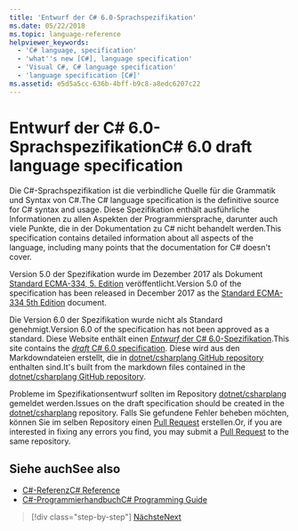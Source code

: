 ```yaml
---
title: 'Entwurf der C# 6.0-Sprachspezifikation'
ms.date: 05/22/2018
ms.topic: language-reference
helpviewer_keywords:
  - 'C# language, specification'
  - 'what''s new [C#], language specification'
  - 'Visual C#, C# language specification'
  - 'language specification [C#]'
ms.assetid: e5d5a5cc-636b-4bff-b9c8-a8edc6207c22
---
```

# <a name="c-60-draft-language-specification"></a><span data-ttu-id="d6ca3-102">Entwurf der C# 6.0-Sprachspezifikation</span><span class="sxs-lookup"><span data-stu-id="d6ca3-102">C# 6.0 draft language specification</span></span>

<span data-ttu-id="d6ca3-103">Die C#-Sprachspezifikation ist die verbindliche Quelle für die Grammatik und Syntax von C#.</span><span class="sxs-lookup"><span data-stu-id="d6ca3-103">The C# language specification is the definitive source for C# syntax and usage.</span></span> <span data-ttu-id="d6ca3-104">Diese Spezifikation enthält ausführliche Informationen zu allen Aspekten der Programmiersprache, darunter auch viele Punkte, die in der Dokumentation zu C# nicht behandelt werden.</span><span class="sxs-lookup"><span data-stu-id="d6ca3-104">This specification contains detailed information about all aspects of the language, including many points that the documentation for C# doesn't cover.</span></span>

<span data-ttu-id="d6ca3-105">Version 5.0 der Spezifikation wurde im Dezember 2017 als Dokument [Standard ECMA-334, 5. Edition](https://www.ecma-international.org/publications/files/ECMA-ST/ECMA-334.pdf) veröffentlicht.</span><span class="sxs-lookup"><span data-stu-id="d6ca3-105">Version 5.0 of the specification has been released in December 2017 as the [Standard ECMA-334 5th Edition](https://www.ecma-international.org/publications/files/ECMA-ST/ECMA-334.pdf) document.</span></span>

<span data-ttu-id="d6ca3-106">Die Version 6.0 der Spezifikation wurde nicht als Standard genehmigt.</span><span class="sxs-lookup"><span data-stu-id="d6ca3-106">Version 6.0 of the specification has not been approved as a standard.</span></span> <span data-ttu-id="d6ca3-107">Diese Website enthält einen [*Entwurf* der C# 6.0-Spezifikation](../../../../_csharplang/spec/introduction.md).</span><span class="sxs-lookup"><span data-stu-id="d6ca3-107">This site contains the [*draft* C# 6.0 specification](../../../../_csharplang/spec/introduction.md).</span></span> <span data-ttu-id="d6ca3-108">Diese wird aus den Markdowndateien erstellt, die in [dotnet/csharplang GitHub repository](https://github.com/dotnet/csharplang/blob/master/spec/README.md) enthalten sind.</span><span class="sxs-lookup"><span data-stu-id="d6ca3-108">It's built from the markdown files contained in the [dotnet/csharplang GitHub repository](https://github.com/dotnet/csharplang/blob/master/spec/README.md).</span></span>

<span data-ttu-id="d6ca3-109">Probleme im Spezifikationsentwurf sollten im Repository [dotnet/csharplang](https://github.com/dotnet/csharplang/issues) gemeldet werden.</span><span class="sxs-lookup"><span data-stu-id="d6ca3-109">Issues on the draft specification should be created in the [dotnet/csharplang](https://github.com/dotnet/csharplang/issues) repository.</span></span> <span data-ttu-id="d6ca3-110">Falls Sie gefundene Fehler beheben möchten, können Sie im selben Repository einen [Pull Request](https://github.com/dotnet/csharplang/pulls) erstellen.</span><span class="sxs-lookup"><span data-stu-id="d6ca3-110">Or, if you are interested in fixing any errors you find, you may submit a [Pull Request](https://github.com/dotnet/csharplang/pulls) to the same repository.</span></span>

## <a name="see-also"></a><span data-ttu-id="d6ca3-111">Siehe auch</span><span class="sxs-lookup"><span data-stu-id="d6ca3-111">See also</span></span>

- [<span data-ttu-id="d6ca3-112">C#-Referenz</span><span class="sxs-lookup"><span data-stu-id="d6ca3-112">C# Reference</span></span>](../index.md)
- [<span data-ttu-id="d6ca3-113">C#-Programmierhandbuch</span><span class="sxs-lookup"><span data-stu-id="d6ca3-113">C# Programming Guide</span></span>](../../programming-guide/index.md)

>[!div class="step-by-step"]
>[<span data-ttu-id="d6ca3-114">Nächste</span><span class="sxs-lookup"><span data-stu-id="d6ca3-114">Next</span></span>](../../../../_csharplang/spec/introduction.md)
